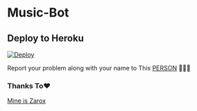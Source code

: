 # Music-Bot

## Deploy to Heroku

[![Deploy](https://www.herokucdn.com/deploy/button.svg)](https://heroku.com/deploy?template=https://github.com/Avengers105/Music-Bot/tree/main)


Report your problem along with your name to This [PERSON](https://t.me/Peterparker6) 👨🏻‍💻

### Thanks To❤️
[Mine is Zarox](https://github.com/MineisZarox)
